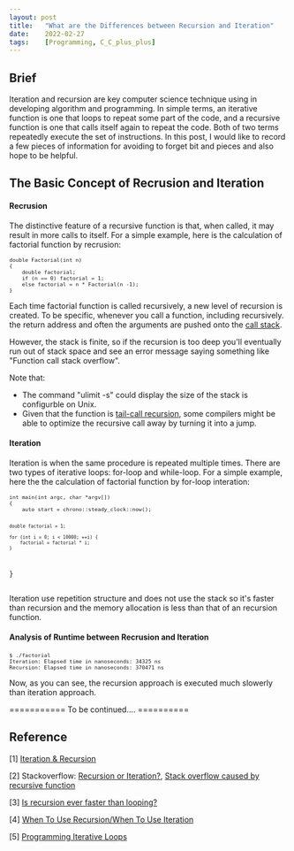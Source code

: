 ```yaml
---
layout: post
title:   "What are the Differences between Recursion and Iteration"
date:    2022-02-27
tags:    [Programming, C_C_plus_plus]
---
```


## Brief ##
Iteration and recursion are key computer science technique using in developing algorithm and programming. In simple terms, an iterative function is one that loops to repeat some part of the code, and a recursive function is one that calls itself again to repeat the code. Both of two terms repeatedly execute the set of instructions. In this post, I would like to record a few pieces of information for avoiding to forget bit and pieces and also hope to be helpful.

## The Basic Concept of Recrusion and Iteration ##

#### Recrusion  ####
The distinctive feature of a recursive function is that, when called, it may result in more calls to itself. For a simple example, here is the calculation of factorial function by recrusion:

<div class="language-shell highlighter-rouge"><pre class="highlight"><code class="hljs ruby"><span class="nb" style="font-size: 80%">double Factorial(int n)
{
    double factorial;
    if (n == 0) factorial = 1;
    else factorial = n * Factorial(n -1);
}</span></code></pre></div>

Each time factorial function is called recursively, a new level of recursion is created. To be specific, whenever you call a function, including recursively. the return address and often the arguments are pushed onto the [call stack][callstack]. 

However, the stack is finite, so if the recursion is too deep you'll eventually run out of stack space and see an error message saying something like "Function call stack overflow".

Note that:
- The command "ulimit -s" could display the size of the stack is configurble on Unix.
- Given that the function is [tail-call recursion][tail], some compilers might be able to optimize the recursive call away by turning it into a jump.

#### Iteration ####
Iteration is when the same procedure is repeated multiple times. There are two types of iterative loops: for-loop and while-loop. For a simple example, here the the calculation of factorial function by for-loop interation:

<div class="language-shell highlighter-rouge"><pre class="highlight"><code class="hljs ruby"><span class="nb" style="font-size: 80%">int main(int argc, char *argv[])
{
    auto start = chrono::steady_clock::now();

    double factorial = 1;

    for (int i = 0; i < 10000; ++i) {
        factorial = factorial * i;
    }
}</span></code></pre></div>

Iteration use repetition structure and does not use the stack so it's faster than recursion and the memory allocation is less than that of an recursion function.

#### Analysis of Runtime between Recrusion and Iteration ####

<div class="language-shell highlighter-rouge"><pre class="highlight"><code class="hljs ruby"><span class="nb" style="font-size: 80%">$ ./factorial
Iteration: Elapsed time in nanoseconds: 34325 ns
Recursion: Elapsed time in nanoseconds: 370471 ns</span></code></pre></div>

Now, as you can see, the recursion approach is executed much slowerly than iteration approach.

=========== To be continued…. ==========

## Reference ##
[1] [Iteration & Recursion](https://www.advanced-ict.info/programming/recursion.html)

[2] Stackoverflow: [Recursion or Iteration?](https://stackoverflow.com/questions/72209/recursion-or-iteration/72694#72694), [Stack overflow caused by recursive function](https://stackoverflow.com/questions/15976333/stack-overflow-caused-by-recursive-function)

[3] [Is recursion ever faster than looping?](https://stackoverflow.com/questions/2651112/is-recursion-ever-faster-than-looping/2651200#2651200)

[4] [When To Use Recursion/When To Use Iteration](https://www.csie.ntu.edu.tw/~course/10420/Resources/lp/node37.html)

[5] [Programming Iterative Loops](https://web.stanford.edu/group/sisl/k12/optimization/MO-unit1-pdfs/1.8iterativeloops.pdf)

[tail]:https://en.wikipedia.org/wiki/Tail_call "https://en.wikipedia.org/wiki/Tail_call"

[callstack]:https://en.wikipedia.org/wiki/Call_stack "https://en.wikipedia.org/wiki/Call_stack"

